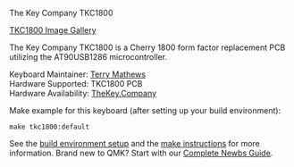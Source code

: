 The Key Company TKC1800

[TKC1800 Image Gallery](https://imgur.com/a/Xlttp)


The Key Company TKC1800 is a Cherry 1800 form factor replacement PCB utilizing the AT90USB1286 microcontroller.

Keyboard Maintainer: [Terry Mathews](https://github.com/TerryMathews/)  
Hardware Supported: TKC1800 PCB  
Hardware Availability: [TheKey.Company](https://thekey.company/collections/tkc-1800)  


Make example for this keyboard (after setting up your build environment):

    make tkc1800:default

See the [build environment setup](https://docs.qmk.fm/#/getting_started_build_tools) and the [make instructions](https://docs.qmk.fm/#/getting_started_make_guide) for more information. Brand new to QMK? Start with our [Complete Newbs Guide](https://docs.qmk.fm/#/newbs).

